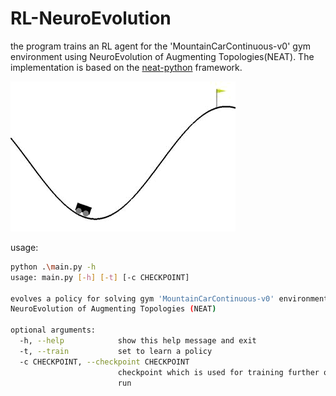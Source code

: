 # RL-NeuroEvolution

the program trains an RL agent for the 'MountainCarContinuous-v0' gym environment using NeuroEvolution of Augmenting Topologies(NEAT). The implementation is based on the [neat-python](https://github.com/CodeReclaimers/neat-python) framework.

![trained car](https://github.com/paxx13/RL-NeuroEvolution/blob/master/MountainCar-Checkpoint-10.gif "trained car")


usage:
```sh
python .\main.py -h
usage: main.py [-h] [-t] [-c CHECKPOINT]

evolves a policy for solving gym 'MountainCarContinuous-v0' environment using
NeuroEvolution of Augmenting Topologies (NEAT)

optional arguments:
  -h, --help            show this help message and exit
  -t, --train           set to learn a policy
  -c CHECKPOINT, --checkpoint CHECKPOINT
                        checkpoint which is used for training further or to
                        run
```